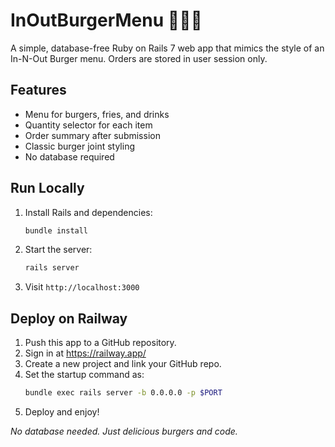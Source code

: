 # InOutBurgerMenu 🍔🍟🥤

A simple, database-free Ruby on Rails 7 web app that mimics the style of an In-N-Out Burger menu. Orders are stored in user session only.

## Features

- Menu for burgers, fries, and drinks
- Quantity selector for each item
- Order summary after submission
- Classic burger joint styling
- No database required

## Run Locally

1. Install Rails and dependencies:
   ```bash
   bundle install
   ```

2. Start the server:
   ```bash
   rails server
   ```

3. Visit `http://localhost:3000`

## Deploy on Railway

1. Push this app to a GitHub repository.
2. Sign in at https://railway.app/
3. Create a new project and link your GitHub repo.
4. Set the startup command as:
   ```bash
   bundle exec rails server -b 0.0.0.0 -p $PORT
   ```
5. Deploy and enjoy!

*No database needed. Just delicious burgers and code.*